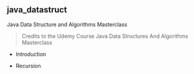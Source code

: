 ## java_datastruct
Java Data Structure and Algorithms Masterclass

> Credits to the Udemy Course Java Data Structures And Algorithms Masterclass

- Introduction

- Recursion